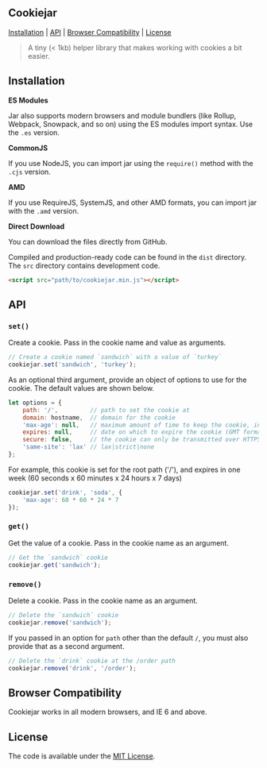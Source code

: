 Cookiejar
---

[Installation](#installation) | [API](#api) | [Browser Compatibility](#browser-compatibility) | [License](#license)

> A tiny (< 1kb) helper library that makes working with cookies a bit easier.

## Installation

**ES Modules**

Jar also supports modern browsers and module bundlers (like Rollup, Webpack, Snowpack, and so on) using the ES modules import syntax. Use the `.es` version.

**CommonJS**

If you use NodeJS, you can import jar using the `require()` method with the `.cjs` version.

**AMD**

If you use RequireJS, SystemJS, and other AMD formats, you can import jar with the `.amd` version.

**Direct Download**

You can download the files directly from GitHub.

Compiled and production-ready code can be found in the `dist` directory. The `src` directory contains development code.

```html
<script src="path/to/cookiejar.min.js"></script>
```

## API

### `set()`

Create a cookie. Pass in the cookie name and value as arguments.

```js
// Create a cookie named `sandwich` with a value of `turkey`
cookiejar.set('sandwich', 'turkey');
```

As an optional third argument, provide an object of options to use for the cookie. The default values are shown below.

```js
let options = {
	path: '/',         // path to set the cookie at
	domain: hostname,  // domain for the cookie
	'max-age': null,   // maximum amount of time to keep the cookie, in seconds
	expires: null,     // date on which to expire the cookie (GMT format)
	secure: false,     // the cookie can only be transmitted over HTTPS
	'same-site': 'lax' // lax|strict|none
};
```

For example, this cookie is set for the root path ('/'), and expires in one week (60 seconds x 60 minutes x 24 hours x 7 days)

```js
cookiejar.set('drink', 'soda', {
	'max-age': 60 * 60 * 24 * 7
});
```

### `get()`

Get the value of a cookie. Pass in the cookie name as an argument.

```js
// Get the `sandwich` cookie
cookiejar.get('sandwich');
```

### `remove()`

Delete a cookie.  Pass in the cookie name as an argument.

```js
// Delete the `sandwich` cookie
cookiejar.remove('sandwich');
```

If you passed in an option for `path` other than the default `/`, you must also provide that as a second argument.

```js
// Delete the `drink` cookie at the /order path
cookiejar.remove('drink', '/order');
```


## Browser Compatibility

Cookiejar works in all modern browsers, and IE 6 and above.

## License

The code is available under the [MIT License](LICENSE.md).
